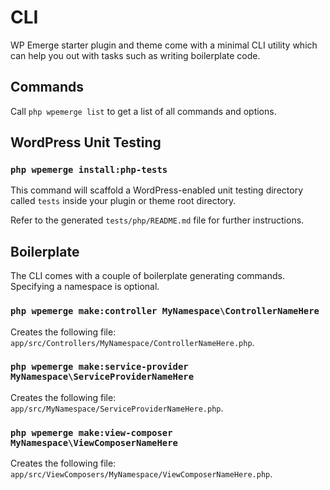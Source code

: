 # CLI

WP Emerge starter plugin and theme come with a minimal CLI utility which can help you out with tasks such as writing boilerplate code.

## Commands

Call `php wpemerge list` to get a list of all commands and options.

## WordPress Unit Testing

### `php wpemerge install:php-tests`

This command will scaffold a WordPress-enabled unit testing directory called `tests` inside your plugin or theme root directory.

Refer to the generated `tests/php/README.md` file for further instructions.

## Boilerplate

The CLI comes with a couple of boilerplate generating commands. Specifying a namespace is optional.

### `php wpemerge make:controller MyNamespace\ControllerNameHere`

Creates the following file: `app/src/Controllers/MyNamespace/ControllerNameHere.php`.

### `php wpemerge make:service-provider MyNamespace\ServiceProviderNameHere`

Creates the following file: `app/src/MyNamespace/ServiceProviderNameHere.php`.

### `php wpemerge make:view-composer MyNamespace\ViewComposerNameHere`

Creates the following file: `app/src/ViewComposers/MyNamespace/ViewComposerNameHere.php`.
